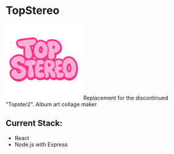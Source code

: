 # TopStereo
<img src="topstereo.png" alt="topster" width="200"/>
Replacement for the discontinued "Topster2". Album art collage maker

## Current Stack:
- React
- Node.js with Express
